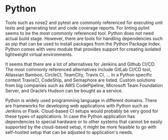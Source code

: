 # Python

Tools such as nose2 and pytest are commonly referenced for executing unit tests and generating test and code coverage reports. For linting pylint seems to be the most commonly referenced tool. Python does not need actual build stage. However, there are tools for handling dependencies such as pip that can be used to install packages from the Python Package Index. Python comes with venv module that provides support for creating isolated lightweight virtual environments.

It seems that there are a lot of alternatives for Jenkins and Github CI/CD. The most commonly referenced alternatives include GitLab CI/CD tool, Atlassian Bamboo, CircleCI, TeamCity, Travis CI, ... In a Python specific context TravisCI, CodeShip, and Semaphore are listed. Custom solutions from big companies such as AWS CodePipeline, Microsoft Team Foundation Server, and Oracle’s Hudson can be bought as a service.

Python is widely used programming language in different domains. There are frameworks for developing web applications with Python such as Jenkins or Flask. Cloud-based CI setups would probably be very good for these types of applications. In case the Python application has dependencies to special hardware or to other systems that cannot be easily supported by the cloud-based setup, it might be more feasible to go with self-hosted setup that can be adjusted to application's needs.
